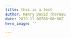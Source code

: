 ```yaml
---
title: this is a test
author: Henry David Thoreau
date: 2019-11-08T08:00:00Z
hero_image: ''

---
```

